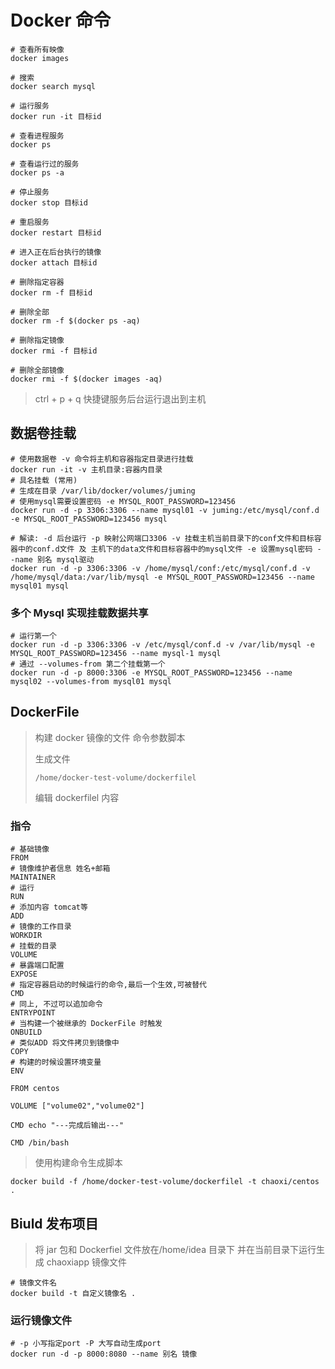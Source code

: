 # Docker 命令

```shell
# 查看所有映像
docker images

# 搜索
docker search mysql

# 运行服务
docker run -it 目标id

# 查看进程服务
docker ps

# 查看运行过的服务
docker ps -a

# 停止服务
docker stop 目标id

# 重启服务
docker restart 目标id

# 进入正在后台执行的镜像
docker attach 目标id

# 删除指定容器
docker rm -f 目标id

# 删除全部
docker rm -f $(docker ps -aq)

# 删除指定镜像
docker rmi -f 目标id

# 删除全部镜像
docker rmi -f $(docker images -aq)
```

> ctrl + p + q 快捷键服务后台运行退出到主机

## 数据卷挂载

```shell
# 使用数据卷 -v 命令将主机和容器指定目录进行挂载
docker run -it -v 主机目录:容器内目录
# 具名挂载 (常用)
# 生成在目录 /var/lib/docker/volumes/juming
# 使用mysql需要设置密码 -e MYSQL_ROOT_PASSWORD=123456
docker run -d -p 3306:3306 --name mysql01 -v juming:/etc/mysql/conf.d -e MYSQL_ROOT_PASSWORD=123456 mysql

# 解读: -d 后台运行 -p 映射公网端口3306 -v 挂载主机当前目录下的conf文件和目标容器中的conf.d文件 及 主机下的data文件和目标容器中的mysql文件 -e 设置mysql密码 --name 别名 mysql驱动
docker run -d -p 3306:3306 -v /home/mysql/conf:/etc/mysql/conf.d -v /home/mysql/data:/var/lib/mysql -e MYSQL_ROOT_PASSWORD=123456 --name mysql01 mysql
```

### 多个 Mysql 实现挂载数据共享

```shell
# 运行第一个
docker run -d -p 3306:3306 -v /etc/mysql/conf.d -v /var/lib/mysql -e MYSQL_ROOT_PASSWORD=123456 --name mysql-1 mysql
# 通过 --volumes-from 第二个挂载第一个
docker run -d -p 8000:3306 -e MYSQL_ROOT_PASSWORD=123456 --name mysql02 --volumes-from mysql01 mysql

```

## DockerFile

> 构建 docker 镜像的文件 命令参数脚本
>
> 生成文件
>
> `/home/docker-test-volume/dockerfilel`
>
> 编辑 dockerfilel 内容

### 指令

```shell
# 基础镜像
FROM
# 镜像维护者信息 姓名+邮箱
MAINTAINER
# 运行
RUN
# 添加内容 tomcat等
ADD
# 镜像的工作目录
WORKDIR
# 挂载的目录
VOLUME
# 暴露端口配置
EXPOSE
# 指定容器启动的时候运行的命令,最后一个生效,可被替代
CMD
# 同上, 不过可以追加命令
ENTRYPOINT
# 当构建一个被继承的 DockerFile 时触发
ONBUILD
# 类似ADD 将文件拷贝到镜像中
COPY
# 构建的时候设置环境变量
ENV

```

```shell
FROM centos

VOLUME ["volume02","volume02"]

CMD echo "---完成后输出---"

CMD /bin/bash
```

> 使用构建命令生成脚本

```
docker build -f /home/docker-test-volume/dockerfilel -t chaoxi/centos .
```

## Biuld 发布项目

> 将 jar 包和 Dockerfiel 文件放在/home/idea 目录下 并在当前目录下运行生成 chaoxiapp 镜像文件

```shell
# 镜像文件名
docker build -t 自定义镜像名 .
```

### 运行镜像文件

```shell
# -p 小写指定port -P 大写自动生成port
docker run -d -p 8000:8080 --name 别名 镜像
```
